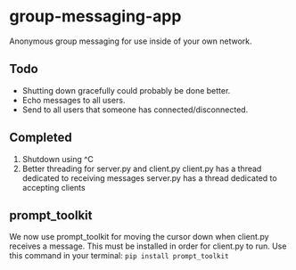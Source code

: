 # group-messaging-app
Anonymous group messaging for use inside of your own network.

## Todo
* Shutting down gracefully could probably be done better.
* Echo messages to all users.
* Send to all users that someone has connected/disconnected.

## Completed
1. Shutdown using ^C
2. Better threading for server.py and client.py
  client.py has a thread dedicated to receiving messages
  server.py has a thread dedicated to accepting clients

## prompt_toolkit
We now use prompt_toolkit for moving the cursor down when client.py receives a message.
This must be installed in order for client.py to run.  Use this command in your terminal:
`pip install prompt_toolkit`